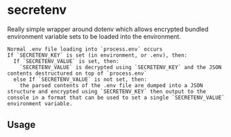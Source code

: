 # secretenv
Really simple wrapper around dotenv which allows encrypted bundled environment variable sets to be loaded into the environment.

```
Normal .env file loading into `process.env` occurs
If `SECRETENV_KEY` is set (in environment, or .env), then:
  If `SECRETENV_VALUE` is set, then:
    `SECRETENV_VALUE` is decrypted using `SECRETENV_KEY` and the JSON contents destructured on top of `process.env`
  else If `SECRETENV_VALUE` is not set, then:
    the parsed contents of the .env file are dumped into a JSON structure and encrypted using `SECRETENV_KEY` then output to the console in a format that can be used to set a single `SECRETENV_VALUE` environment variable.
```

## Usage

